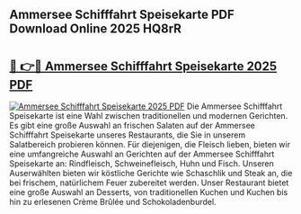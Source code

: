## Ammersee Schifffahrt Speisekarte PDF Download Online 2025 HQ8rR

# <h2><a href="http://gca98l.nevu.top/?p=Ammersee+Schifffahrt+Speisekarte">🔗 👉🔴 Ammersee Schifffahrt Speisekarte 2025 PDF</a></h2>

[![Ammersee Schifffahrt Speisekarte 2025 PDF](https://i.imgur.com/dBaPXMq.png)](http://gca98l.nevu.top/?p=Ammersee+Schifffahrt+Speisekarte)
Die Ammersee Schifffahrt Speisekarte ist eine Wahl zwischen traditionellen und modernen Gerichten. Es gibt eine große Auswahl an frischen Salaten auf der Ammersee Schifffahrt Speisekarte unseres Restaurants, die Sie in unserem Salatbereich probieren können. Für diejenigen, die Fleisch lieben, bieten wir eine umfangreiche Auswahl an Gerichten auf der Ammersee Schifffahrt Speisekarte an: Rindfleisch, Schweinefleisch, Huhn und Fisch. Unseren Auserwählten bieten wir köstliche Gerichte wie Schaschlik und Steak an, die bei frischem, natürlichem Feuer zubereitet werden. Unser Restaurant bietet eine große Auswahl an Desserts, von traditionellen Kuchen und Kuchen bis hin zu erlesenen Crème Brûlée und Schokoladenburdel.
